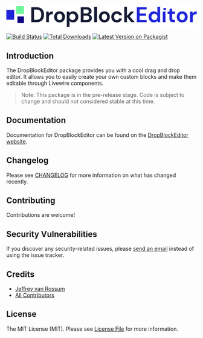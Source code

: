 <p><img src="./art/logo.svg" alt="Logo DropBlockEditor"></p>

[![Build Status](https://github.com/jeffreyvr/dropblockeditor/workflows/run-tests/badge.svg?label=tests)](https://github.com/jeffreyvr/dropblockeditor/actions?query=workflow%3Arun-tests+branch%3Amain)
[![Total Downloads](https://img.shields.io/packagist/dt/jeffreyvr/dropblockeditor.svg)](https://packagist.org/packages/jeffreyvr/dropblockeditor)
[![Latest Version on Packagist](https://img.shields.io/packagist/v/jeffreyvr/dropblockeditor.svg)](https://packagist.org/packages/jeffreyvanrossum/dropblockeditor)

## Introduction

The DropBlockEditor package provides you with a cool drag and drop editor. It allows you to easily create your own custom blocks and make them editable through Livewire components.

> Note: This package is in the pre-release stage. Code is subject to change and should not considered stable at this time.

## Documentation

Documentation for DropBlockEditor can be found on the [DropBlockEditor website](https://dropblockeditor.com).

## Changelog

Please see [CHANGELOG](CHANGELOG.md) for more information on what has changed recently.

## Contributing

Contributions are welcome!

## Security Vulnerabilities

If you discover any security-related issues, please [send an email](https://vanrossum.dev/en/contact) instead of using the issue tracker.

## Credits

- [Jeffrey van Rossum](https://github.com/jeffreyvr)
- [All Contributors](../../contributors)

## License

The MIT License (MIT). Please see [License File](LICENSE.md) for more information.
